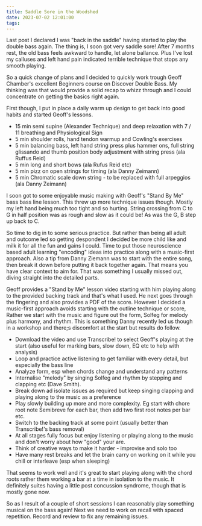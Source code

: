 ```yaml
---
title: Saddle Sore in the Woodshed
date: 2023-07-02 12:01:00
tags:
---
```


Last post I declared I was "back in the saddle" having started to play the double bass again. The thing is, I soon got very saddle sore! After 7 months rest, the old bass feels awkward to handle, let alone ballance. Plus I've lost my calluses and left hand pain indicated terrible technique that stops any smooth playing.

So a quick change of plans and I decided to quickly work trough Geoff Chamber's excellent Beginners course on Discover Double Bass. My thinking was that would provide a solid recap to whizz through and I could concentrate on getting the basics right again.

First though, I put in place a daily warm up design to get back into good habits and started Geoff's lessons. 

- 15 min semi supine (Alexander Technique) and deep relaxation with 7 / 11 breathing and Physiological Sign
- 5 min shoulder rolls, hand tendon warmup and Cowling's exercises
- 5 min balancing bass, left hand string press plus hammer ons, full string glissando and thumb position body adjustment with string press (ala Ruffus Reid)
- 5 min long and short bows (ala Rufus Reid etc)
- 5 min pizz on open strings for timing (ala Danny Zeimann)
- 5 min Chromatic scale down string - to be replaced with full arpeggios (ala Danny Zeimann)

I soon got to some enjoyable music making with Geoff's "Stand By Me" bass bass line lesson. This threw up more technique issues though. Mostly my left hand being much too tight and so hurting. String crossing from C to G in half position was as rough and slow as it could be! As was the G, B step up back to C.

So time to dig in to some serious practice. But rather than being all adult and outcome led so getting despondent I decided be more child like and milk it for all the fun and gains I could. Time to put those neuroscience based adult learning "encoding" ideas into practice along with a music-first approach. Also a tip from Danny Ziemann was to start with the entire song, then break it down before putting it back together again. That means you have clear context to aim for. That was something I usually missed out, diving straight into the detailed parts. 

Geoff provides a "Stand by Me" lesson video starting with him playing along to the provided backing track and that's what I used. He next goes through the fingering and also provides a PDF of the score. However I decided a music-first approach avoids starting with the outline technique or score, Rather we start with the music and figure out the form, Solfeg for melody plus harmony, and rhythm. This is something Danny recently led us though in a workshop and there;s discomfort at the start but results do follow.

- Download the video and use Transcribe! to select Geoff's playing at the start (also useful for marking bars, slow down, EQ etc to help with analysis)
- Loop and practice active listening to get familiar with every detail, but especially the bass line
- Analyze form, esp when chords change and understand any patterns
- Internalise "melody" by singing Solfeg and rhythm by stepping and clapping etc (Dave Smith). 
- Break down ad isolate issues as required but keep singing clapping and playing along to the music as a preference
- Play slowly building up more and more complexity. Eg start with chore root note Semibreve for each bar, then add two first root notes per bar etc.
- Switch to the backing track at some point (usually better than Transcribe!'s bass removal)
- At all stages fully focus but enjoy listening or playing along to the music and don't worry about how "good" your are.
- Think of creative ways to make it harder - improvise and solo too
- Have many rest breaks and let the brain carry on working on it while you chill or interleave (esp when sleeping)

That seems to work well and it's great to start playing along with the chord roots rather them working a bar at a time in isolation to the music. It definitely suites having a little post concussion syndrome, though that is mostly gone now.

So as I result of a couple of short sessions I can reasonably play something musical on the bass again! Next we need to work on recall with spaced repetition. Record and review to fix any remaining issues.